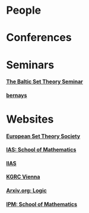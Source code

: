 # People
###

# Conferences

# Seminars
#### [The Baltic Set Theory Seminar](https://www.impan.pl/~gsargsyan/bsts.html)
#### [bernays](https://video.ethz.ch/speakers/bernays.html)
# Websites
#### [European Set Theory Society](https://ests.wordpress.com/)
#### [IAS: School of Mathematics](https://www.ias.edu/math)
#### [IIAS](https://iias.huji.ac.il/)
#### [KGRC Vienna](https://kgrc.univie.ac.at/)
#### [Arxiv.org: Logic](https://arxiv.org/list/math.LO/recent#)
#### [IPM: School of Mathematics](http://math.ipm.ac.ir/)
